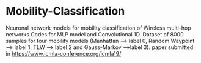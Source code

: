 # Mobility-Classification
Neuronal network models for mobility classification of Wireless multi-hop networks
Codes for MLP model and Convolutional 1D.
Dataset of 8000 samples for four mobility models (Manhattan --> label 0, Random Waypoint --> label 1, TLW --> label 2 and Gauss-Markov -->label 3).
paper submitted in https://www.icmla-conference.org/icmla19/
